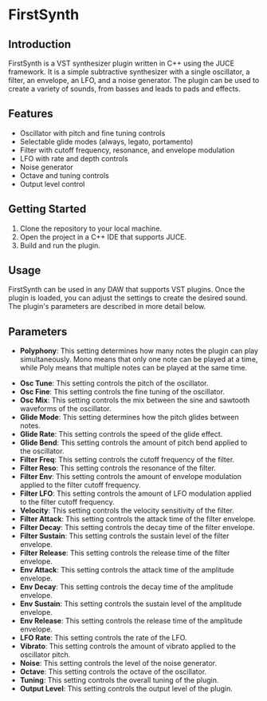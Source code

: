 # FirstSynth

## Introduction

FirstSynth is a VST synthesizer plugin written in C++ using the JUCE framework. It is a simple subtractive synthesizer with a single oscillator, a filter, an envelope, an LFO, and a noise generator. The plugin can be used to create a variety of sounds, from basses and leads to pads and effects.

## Features

- Oscillator with pitch and fine tuning controls
- Selectable glide modes (always, legato, portamento)
- Filter with cutoff frequency, resonance, and envelope modulation
- LFO with rate and depth controls
- Noise generator
- Octave and tuning controls
- Output level control

## Getting Started

1. Clone the repository to your local machine.
1. Open the project in a C++ IDE that supports JUCE.
1. Build and run the plugin.

## Usage

FirstSynth can be used in any DAW that supports VST plugins. Once the plugin is loaded, you can adjust the settings to create the desired sound. The plugin's parameters are described in more detail below.

## Parameters

- **Polyphony**: This setting determines how many notes the plugin can play simultaneously. Mono means that only one note can be played at a time, while Poly means that multiple notes can be played at the same time.

* **Osc Tune**: This setting controls the pitch of the oscillator.
* **Osc Fine**: This setting controls the fine tuning of the oscillator.
* **Osc Mix**: This setting controls the mix between the sine and sawtooth waveforms of the oscillator.
* **Glide Mode**: This setting determines how the pitch glides between notes.
* **Glide Rate**: This setting controls the speed of the glide effect.
* **Glide Bend**: This setting controls the amount of pitch bend applied to the oscillator.
* **Filter Freq**: This setting controls the cutoff frequency of the filter.
* **Filter Reso**: This setting controls the resonance of the filter.
* **Filter Env**: This setting controls the amount of envelope modulation applied to the filter cutoff frequency.
* **Filter LFO**: This setting controls the amount of LFO modulation applied to the filter cutoff frequency.
* **Velocity**: This setting controls the velocity sensitivity of the filter.
* **Filter Attack**: This setting controls the attack time of the filter envelope.
* **Filter Decay**: This setting controls the decay time of the filter envelope.
* **Filter Sustain**: This setting controls the sustain level of the filter envelope.
* **Filter Release**: This setting controls the release time of the filter envelope.
* **Env Attack**: This setting controls the attack time of the amplitude envelope.
* **Env Decay**: This setting controls the decay time of the amplitude envelope.
* **Env Sustain**: This setting controls the sustain level of the amplitude envelope.
* **Env Release**: This setting controls the release time of the amplitude envelope.
* **LFO Rate**: This setting controls the rate of the LFO.
* **Vibrato**: This setting controls the amount of vibrato applied to the oscillator pitch.
* **Noise**: This setting controls the level of the noise generator.
* **Octave**: This setting controls the octave of the oscillator.
* **Tuning**: This setting controls the overall tuning of the plugin.
* **Output Level**: This setting controls the output level of the plugin.

